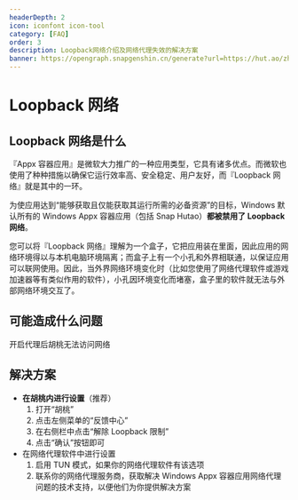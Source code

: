 ```yaml
---
headerDepth: 2
icon: iconfont icon-tool
category: [FAQ]
order: 3
description: Loopback网络介绍及网络代理失效的解决方案
banner: https://opengraph.snapgenshin.cn/generate?url=https://hut.ao/zh/advanced/loopback.html&has_description=False
---
```


# Loopback 网络

## Loopback 网络是什么

『Appx 容器应用』是微软大力推广的一种应用类型，它具有诸多优点。而微软也使用了种种措施以确保它运行效率高、安全稳定、用户友好，而『Loopback 网络』就是其中的一环。

为使应用达到“能够获取且仅能获取其运行所需的必备资源”的目标，Windows 默认所有的 Windows Appx 容器应用（包括 Snap Hutao）**都被禁用了 Loopback 网络**。


您可以将『Loopback 网络』理解为一个盒子，它把应用装在里面，因此应用的网络环境得以与本机电脑环境隔离；而盒子上有一个小孔和外界相联通，以保证应用可以联网使用。因此，当外界网络环境变化时（比如您使用了网络代理软件或游戏加速器等有类似作用的软件），小孔因环境变化而堵塞，盒子里的软件就无法与外部网络环境交互了。

## 可能造成什么问题

开启代理后胡桃无法访问网络

## 解决方案

- **在胡桃内进行设置**（推荐）
  1. 打开“胡桃”
  2. 点击左侧菜单的“反馈中心”
  3. 在右侧栏中点击“解除 Loopback 限制”
  4. 点击“确认”按钮即可
- 在网络代理软件中进行设置
  1. 启用 TUN 模式，如果你的网络代理软件有该选项
  2. 联系你的网络代理服务商，获取解决 Windows Appx 容器应用网络代理问题的技术支持，以便他们为你提供解决方案
